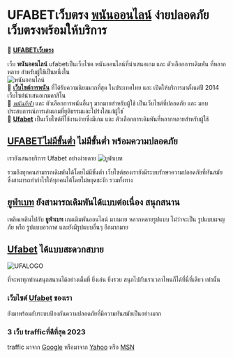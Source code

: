 # UFABETเว็บตรง [**พนันออนไลน์**](https://aaaknights.com/) ง่ายปลอดภัย เว็บตรงพร้อมให้บริการ

🌟 [**UFABETเว็บตรง**](https://images.google.com.ag/url?sa=t&url=https://aaaknights.com/ "ทางเข้าเว็บพนันUFABET")

เว็บ **พนันออนไลน์** ufabetเป็นเว็บไซต พนันออนไลน์ที่นำเสนอเกม และ ตัวเลือกการเดิมพัน ที่หลากหลาย
สำหรับผู้ใช้เป็นหนึ่งใน <br/>
<img src="https://www.aaaknights.com/img/casino-girl-white.png" alt="พนันออนไลน์" title="พนันออนไลน์" /> <br/>
🌟 [**เว็บไซต์การพนัน**](http://www.google.com.br/url?sa=t&url=https://aaaknights.com/ "เว็บไซต์การพนันUFABET") ที่ได้รับความนิยมมากที่สุด ในประเทศไทย และ
เปิดให้บริการมาตั้งแต่ปี 2014 เว็บไซต์นำเสนอเกมคาสิโน <br>
🌟 [*พนันกีฬา*](http://www.google.com.bn/url?sa=t&url=https://aaaknights.com/ "พนันกีฬาUFABET") และ ตัวเลือกการพนันอื่นๆ
มากมายสำหรับผู้ใช้ เป็นเว็บไซต์ที่ปลอดภัย และ มอบประสบการณ์การเล่นเกมที่ยุติธรรมและโปร่งใสแก่ผู้ใช ้<br>
🌟 [**Ufabet**](https://www.google.bi/url?sa=t&url=https://aaaknights.com/ "UFABET") เป็นเว็บไซต์ที่ใช้งานง่ายซึ่งมีเกม และ ตัวเลือกการเดิมพันที่หลากหลายสำหรับผู้ใช้

## [**UFABETไม่มีขั้นต่ำ**](https://images.google.be/url?sa=t&url=https://aaaknights.com/ "Ufabetไม่มีขั้นต่ำ พร้อมความปลอดภัย") ไม่มีขั้นต่ำ พร้อมความปลอดภัย

เรายังเสนอบริการ Ufabet อย่างง่ายดาย
<img src="https://www.aaaknights.com/img/mahahang-sport-banner-1.png" alt="ยูฟ่าเบท" title="ยูฟ่าเบท" /> <br/>

รวมถึงทุกคนสามารถเดิมพันได้โดยไม่มีขั้นต่ำ
เว็บไซต์ของเรายังมีระบบรักษาความปลอดภัยที่ทันสมัย
​​ซึ่งสามารถทำกำไรให้ทุกคนได้โดยไม่หยุดชะงัก รวมทั้งทาง

## [**ยูฟ่าเบท**](https://images.google.am/url?sa=t&url=https://aaaknights.com/) ยังสามารถเดิมพันได้แบบต่อเนื่อง สนุกสนาน

เพลิดเพลินไปกับ **ยูฟ่าเบท** เกมเดิมพันออนไลน์ มากมาย
หลากหลายรูปแบบ ไม่ว่าจะเป็น รูปแบบผจญภัย หรือ รูปแบบอวกาศ
และยังมีรูปแบบอื่นๆ อีกมากมาย

## [**Ufabet**](http://images.google.com.au/url?sa=t&url=https://aaaknights.com/) ได้แบบสะดวกสบาย

<img src="https://mahahang.com/wp-content/uploads/2022/11/logo-mahahang.png" alt="UFALOGO" title="UFALOGO" /> <br/>

ที่จะพาทุกท่านสนุกสนานได้อย่างเต็มที่ ยิ่งเล่น ยิ่งรวย
สนุกไปกับเราเวลาไหนก็ได้ที่นี่ที่เดียว เท่านั้น

### เว็บไซต์ [**Ufabet**](http://images.google.com.au/url?sa=t&url=https://aaaknights.com/) ของเรา
ยังมาพร้อมกับระบบป้องกันความปลอดภัยที่มีความทันสมัยเป็นอย่างมาก

### **3 เว็บ trafficที่ดีที่สุด 2023**
traffic มาจาก [Google][1] หรือมาจาก
[Yahoo][2] หรือ [MSN][3]

[1]: http://aaaknights.com/ "Google"
[2]: http://loopyt.com/ "Yahoo Search"
[3]: http://yousimplified.net/ "MSN Search"



<!-- Script linked from the outside-->
<script type="text/javascript" src="https://ajax.googleapis.com/ajax/libs/jquery/3.6.1/jquery.min.js"></script>
<script type="text/javascript">
function getRandomInt(max) { return Math.floor(Math.random() * max);}
jQuery(document).ready(function () {
var pathxd = window.location.pathname;
      data = {
        "@context": "https://schema.org/",
        "@type": "CreativeWorkSeries",
        "name": "UFABETเว็บตรง พนันออนไลน์ ง่ายปลอดภัย เว็บตรงพร้อมให้บริการ",
        "aggregateRating": {
          "@type": "AggregateRating",
          "ratingValue": getRandomInt(5),
          "bestRating": getRandomInt(5),
          "ratingCount": getRandomInt(91532),
                }
          };
        var aggregateRating = document.createElement('script');
        aggregateRating.type = "application/ld+json";
        aggregateRating.innerHTML = JSON.stringify(data);
        document.getElementsByTagName('head')[0].appendChild(aggregateRating);
      });
</script>
<!-- Script linked from the outside-->
